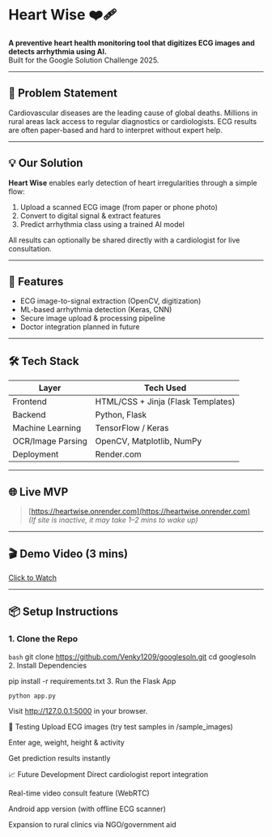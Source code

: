 # Heart Wise ❤️‍🩹

**A preventive heart health monitoring tool that digitizes ECG images and detects arrhythmia using AI.**  
Built for the Google Solution Challenge 2025.

---

## 🧠 Problem Statement

Cardiovascular diseases are the leading cause of global deaths. Millions in rural areas lack access to regular diagnostics or cardiologists. ECG results are often paper-based and hard to interpret without expert help.

---

## 💡 Our Solution

**Heart Wise** enables early detection of heart irregularities through a simple flow:

1. Upload a scanned ECG image (from paper or phone photo)
2. Convert to digital signal & extract features
3. Predict arrhythmia class using a trained AI model

All results can optionally be shared directly with a cardiologist for live consultation.

---

## 🚀 Features

- ECG image-to-signal extraction (OpenCV, digitization)
- ML-based arrhythmia detection (Keras, CNN)
- Secure image upload & processing pipeline
- Doctor integration planned in future

---

## 🛠️ Tech Stack

| Layer              | Tech Used                             |
|-------------------|----------------------------------------|
| Frontend          | HTML/CSS + Jinja (Flask Templates)     |
| Backend           | Python, Flask                          |
| Machine Learning  | TensorFlow / Keras                     |
| OCR/Image Parsing | OpenCV, Matplotlib, NumPy              |
| Deployment        | Render.com                             |

---

## 🌐 Live MVP

> [https://heartwise.onrender.com](https://heartwise.onrender.com)  
> *(If site is inactive, it may take 1–2 mins to wake up)*

---

## 🎬 Demo Video (3 mins)

[Click to Watch](https://youtu.be/your-demo-link)

---

## 📦 Setup Instructions

### 1. Clone the Repo
```bash```
git clone https://github.com/Venky1209/googlesoln.git
cd googlesoln
  2. Install Dependencies

pip install -r requirements.txt
  3. Run the Flask App

    python app.py
Visit http://127.0.0.1:5000 in your browser.

🧪 Testing
Upload ECG images (try test samples in /sample_images)

Enter age, weight, height & activity

Get prediction results instantly

📈 Future Development
Direct cardiologist report integration

Real-time video consult feature (WebRTC)

Android app version (with offline ECG scanner)

Expansion to rural clinics via NGO/government aid

